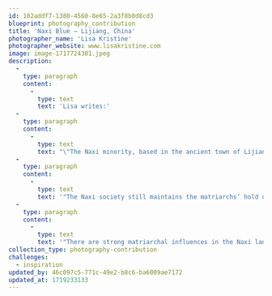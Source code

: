 ```yaml
---
id: 182addf7-1380-4560-8e65-2a3f8b0d8cd3
blueprint: photography_contribution
title: 'Naxi Blue – Lijiang, China'
photographer_name: 'Lisa Kristine'
photographer_website: www.lisakristine.com
image: image-1717724301.jpeg
description:
  -
    type: paragraph
    content:
      -
        type: text
        text: 'Lisa writes:'
  -
    type: paragraph
    content:
      -
        type: text
        text: "\"The Naxi minority, based in the ancient town of Lijiang in the Yunnan province, number some 278,000. They are easily recognizable with their blue blouses and trousers covered by blue or black aprons.\_Until recently, the Naxi lived in matriarchal families, though local rulers were always male."
  -
    type: paragraph
    content:
      -
        type: text
        text: '"The Naxi society still maintains the matriarchs’ hold over men with flexible arrangements for joint residence. Both partners would continue to live in their respective homes; the boyfriend would spend the nights at his girlfriend’s house but return to live and work at his mother’s house during the day. Any children born to the couple belonged to the woman, who was responsible for bringing them up. The father provided support, but once the relationship was over, so was the support. Children lived with their mothers; no special effort was made to recognize paternity. Women inherited all property, and female elders adjudicated any disputes.'
  -
    type: paragraph
    content:
      -
        type: text
        text: '"There are strong matriarchal influences in the Naxi language. Nouns enlarge their meaning when the word for ‘ female’ is added; conversely, the addition of the word for’ male’ will decrease the meaning. For example, ‘stone’ plus ‘ female’ conveys the idea of a boulder; ‘stone’ plus ‘male’ conveys the idea of a pebble. Viewing these laughing women, one can see the closeness in friendship, which have endured since childhood."'
collection_type: photography-contribution
challenges:
  - inspiration
updated_by: 46c097c5-771c-49e2-b8c6-ba6009ae7172
updated_at: 1719233133
---
```

